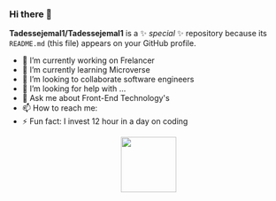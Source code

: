 ### Hi there 👋

**Tadessejemal1/Tadessejemal1** is a ✨ _special_ ✨ repository because its `README.md` (this file) appears on your GitHub profile.

- 🔭 I’m currently working on Frelancer
- 🌱 I’m currently learning Microverse
- 👯 I’m looking to collaborate software engineers
- 🤔 I’m looking for help with ...
- 💬 Ask me about Front-End Technology's
- 📫 How to reach me: 
- ⚡ Fun fact: I invest 12 hour in a day on coding

<div id="header" align="center">
  <img src="https://media.giphy.com/media/M9gbBd9nbDrOTu1Mqx/giphy.gif" width="100"/>
</div>
